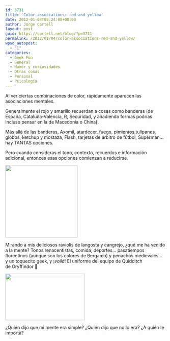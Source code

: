 ```yaml
---
id: 3731
title: 'Color associations: red and yellow'
date: 2012-01-04T05:24:08+00:00
author: Jorge Cortell
layout: post
guid: https://cortell.net/blog/?p=3731
permalink: /2012/01/04/color-associations-red-and-yellow/
wpsd_autopost:
  - "1"
categories:
  - Geek Fun
  - General
  - Humor y curiosidades
  - Otras cosas
  - Personal
  - Psicología
---
```

Al ver ciertas combinaciones de color, rápidamente aparecen las asociaciones mentales.

Generalmente el rojo y amarillo recuerdan a cosas como banderas (de España, Cataluña-Valencia, R, Securidad, y añadiendo formas podrías incluso pensar en la de Macedonia o China).

Más allá de las banderas, Axomil, atardecer, fuego, pimientos,tulipanes, globos, ketchup y mostaza, Flash, tarjetas de árbitro de fútbol, Superman... hay TANTAS opciones.

Pero cuando consideras el tono, contexto, recuerdos e información adicional, entonces esas opciones comienzan a reducirse.

<img class="aligncenter" title="pasta" src="https://lh4.googleusercontent.com/-y3nkJlIvty4/TwPQGf-ICoE/AAAAAAAAAFg/VDhE1qkPHfE/s227-c/January32012" alt="" width="227" height="227" />

Mirando a mis deliciosos raviolis de langosta y cangrejo, ¿qué me ha venido a la mente? Tonos renacentistas, comida, deportes... pasatiempos florentinos (aunque son los colores de Bergamo) y penachos medievales... y un toquecito geek, y ¡_voilá_! El uniforme del equipo de Quidditch de Gryffindor 🙂

<img class="aligncenter" title="Team" src="https://images3.wikia.nocookie.net/__cb20091231163409/harrypotter/images/thumb/f/f6/Q-team_gryf....jpg/250px-Q-team_gryf....jpg" alt="" width="250" height="146" />

¿Quién dijo que mi mente era simple? ¿Quién dijo que no lo era? ¿A quién le importa?